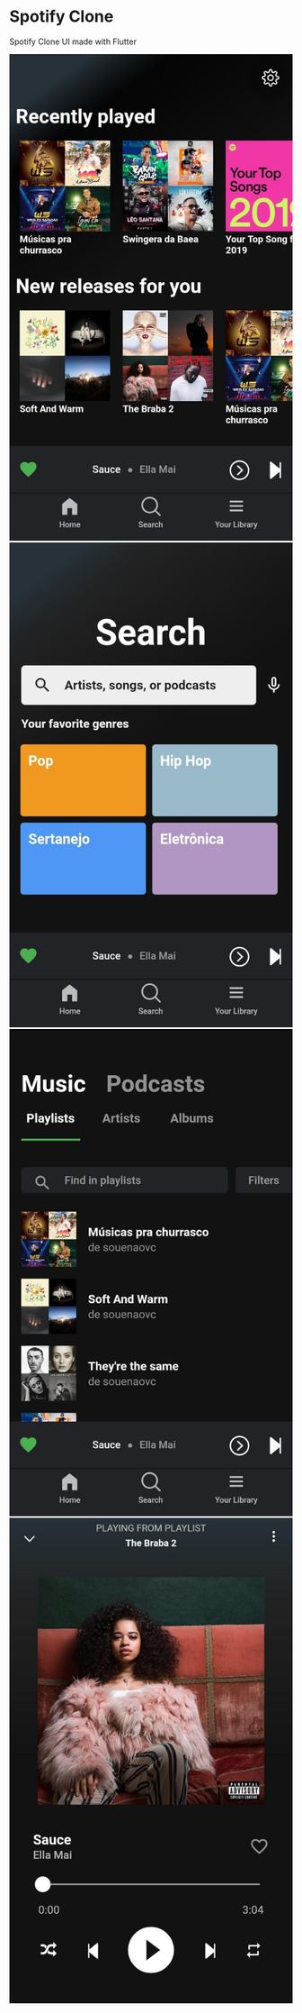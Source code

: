 # Spotify Clone

Spotify Clone UI made with Flutter

![alt text](/screenshots/HomePage_Print.jpeg)
![](/screenshots/SearchPage_Print.jpeg)
![](/screenshots/LibraryPage_Print.jpeg)
![](/screenshots/SongPage_Print.jpeg)

